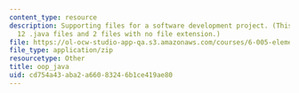 ```yaml
---
content_type: resource
description: Supporting files for a software development project. (This ZIP file contains
  12 .java files and 2 files with no file extension.)
file: https://ol-ocw-studio-app-qa.s3.amazonaws.com/courses/6-005-elements-of-software-construction-fall-2008/cd754a43aba2a66083246b1ce419ae80_oop_java.zip
file_type: application/zip
resourcetype: Other
title: oop_java
uid: cd754a43-aba2-a660-8324-6b1ce419ae80
---
```

